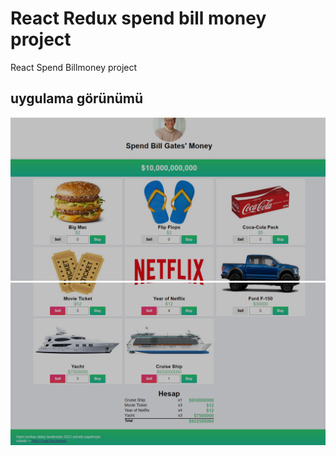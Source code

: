 # React Redux spend bill money project
React Spend Billmoney project
## uygulama görünümü

![Ui](screenshot/Screenshot_2.png)
![Ui](screenshot/Screenshot_1.png)